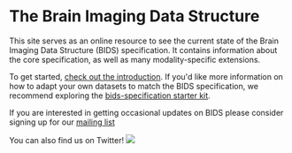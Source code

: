 # The Brain Imaging Data Structure

This site serves as an online resource to see the current state of the
Brain Imaging Data Structure (BIDS) specification. It contains information
about the core specification, as well as many modality-specific extensions.

To get started, [check out the introduction](01-introduction.md). If you'd like
more information on how to adapt your own datasets to match the BIDS
specification, we recommend exploring the [bids-specification starter kit](https://github.com/bids-standard/bids-starter-kit).

If you are interested in getting occasional updates on BIDS please consider signing up for our [mailing list](https://docs.google.com/forms/d/1ZLi5qRTuX11KGK7qIidSdZvznFoXAqr2wh6003okv-0/edit)

You can also find us on Twitter! ![](http://img.shields.io/twitter/follow/bidsstandard.svg?style=social)
